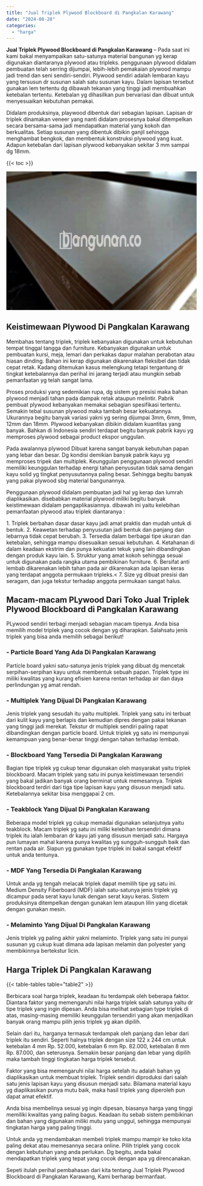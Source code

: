 ```yaml
---
title: "Jual Triplek Plywood Blockboard di Pangkalan Karawang"
date: "2024-08-28"
categories: 
  - "harga"
---
```


**Jual Triplek Plywood Blockboard di Pangkalan Karawang** – Pada saat ini kami bakal menyampaikan satu-satunya material bangunan yg kerap digunakan diantaranya plywood atau tripleks. penggunaan plywood didalam pembuatan telah serring dijumpai, lebih-lebih pemakaian plywood mampu jadi trend dan seni sendiri-sendiri. Plywood sendiri adalah lembaran kayu yang tersusun dr susunan salah satu susunan kayu. Dalam lapisan tersebut gunakan lem tertentu dg dibawah tekanan yang tinggi jadi membuahkan ketebalan tertentu. Ketebalan yg dihasilkan pun bervariasi dan dibuat untuk menyesuaikan kebutuhan pemakai.

Didalam produksinya, playwood dibentuk dari sebagian lapisan. Lapisan dr triplek dinamakan veneer yang nanti didalam prosesnya bakal ditempelkan secara bersama-sama jadi mendapatkan material yang kokoh dan berkualitas. Setiap susunan yang dibentuk dibikin ganjil sehingga menghambat bengkok, dan membentuk konstruksi plywood yang kuat. Adapun ketebalan dari lapisan plywood kebanyakan sekitar 3 mm sampai dg 18mm.

{{< toc >}}

![Jual Triplek Plywood Blockboard di Pangkalan Karawang](/images/jual-triplek-murah-31.png)

## Keistimewaan Plywood Di Pangkalan Karawang

Membahas tentang triplek, triplek kebanyakan digunakan untuk kebutuhan tempat tinggal tangga dan furniture. Kebanyakan digunakan untuk pembuatan kursi, meja, lemari dan perkakas dapur malahan perabotan atau hiasan dinding. Bahan ini kerap digunakan dikarenakan fleksibel dan tidak cepat retak. Kadang ditemukan kasus melengkung tetapi tergantung dr tingkat ketebalannya dan perihal ini jarang terjadi atau mungkin sebab pemanfaatan yg telah sangat lama.

Proses produksi yang sedemikian rupa, dg sistem yg presisi maka bahan plywood menjadi tahan pada dampak retak ataupun melintir. Pabrik pembuat plywood kebanyakan memakai sebagian spesifikasi tertentu. Semakin tebal susunan plywood maka tambah besar kekuatannya. Ukurannya begitu banyak variasi yakni yg sering dijumpai 3mm, 6mm, 9mm, 12mm dan 18mm. Plywood kebanyakan dibikin didalam kuantitas yang banyak. Bahkan di Indonesia sendiri terdapat begitu banyak pabrik kayu yg memproses plywood sebagai product ekspor unggulan.

Pada awalannya plywood Dibuat karena sangat banyak kebutuhan papan yang lebar dan besar. Dg kondisi demikian banyak pabrik kayu yg memproses tripek dan multiplek. Keunggulan penggunaan plywood sendiri memiliki keunggulan terhadap energi tahan penyusutan tidak sama dengan kayu solid yg tingkat penyusutannya paling besar. Sehingga begitu banyak yang pakai plywood sbg material bangunannya.

Penggunaan plywood didalam pembuatan jadi hal yg kerap dan lumrah diaplikasikan. disebabkan material plywood miliki begitu banyak keistimewaan didalam pengaplikasiannya. dibawah ini yaitu kelebihan pemanfaatan plywood atau triplek diantaranya :

1\. Triplek berbahan dasar dasar kayu jadi amat praktis dan mudah untuk di bentuk. 2. Keawetan terhadap penyusutan jadi bentuk dan panjang dan lebarnya tidak cepat berubah. 3. Tersedia dalam berbagai tipe ukuran dan ketebalan, sehingga mampu disesuaikan sesuai kebutuhan. 4. Ketahanan di dalam keadaan ekstrim dan punya kekuatan tekuk yang lain dibandingkan dengan produk kayu lain. 5. Struktur yang amat kokoh sehingga sesuai untuk digunakan pada rangka utama pembikinan furniture. 6. Bersifat anti lembab dikarenakan lebih tahan pada air dikarenakan ada lapisan keras yang terdapat anggota permukaan tripleks.< 7. Size yg dibuat presisi dan seragam, dan juga tekstur terhadap anggota permukaan sangat halus.

## Macam-macam PLywood Dari Toko Jual Triplek Plywood Blockboard di Pangkalan Karawang

PLywood sendiri terbagi menjadi sebagian macam tipenya. Anda bisa memilih model triplek yang cocok dengan yg diharapkan. Salahsatu jenis triplek yang bisa anda memilih sebagai berikut!

### \- Particle Board Yang Ada Di Pangkalan Karawang

Particle board yakni satu-satunya jenis triplek yang dibuat dg mencetak serpihan-serpihan kayu untuk membentuk sebuah papan. Triplek type ini miliki kwalitas yang kurang efisien karena rentan terhadap air dan daya perlindungan yg amat rendah.

### \- Multiplek Yang Dijual Di Pangkalan Karawang

Jenis triplek yang sesudah itu yaitu multiplek. Triplek yang satu ini terbuat dari kulit kayu yang berlapis dan kemudian dipres dengan pakai tekanan yang tinggi jadi merekat. Tekstur dr multiplek sendiri paling rapat dibandingkan dengan particle board. Untuk triplek yg satu ini mempunyai kemampuan yang benar-benar tinggi dengan tahan terhadap lembab.

### \- Blockboard Yang Tersedia Di Pangkalan Karawang

Bagian tipe triplek yg cukup tenar digunakan oleh masyarakat yaitu triplek blockboard. Macam triplek yang satu ini punya keistimewaan tersendiri yang bakal jadikan banyak orang berminat untuk memesannya. Triplek blockboard terdiri dari tiga tipe lapisan kayu yang disusun menjadi satu. Ketebalannya sekitar bisa menggapai 2 cm.

### \- Teakblock Yang Dijual Di Pangkalan Karawang

Beberapa model triplek yg cukup memadai digunakan selanjutnya yaitu teakblock. Macam triplek yg satu ini miliki kelebihan tersendiri dimana triplek itu ialah lembaran dr kayu jati yang disusun menjadi satu. Hargaya pun lumayan mahal karena punya kwalitas yg sungguh-sungguh baik dan rentan pada air. Siapun yg gunakan type triplek ini bakal sangat efektif untuk anda tentunya.

### \- MDF Yang Tersedia Di Pangkalan Karawang

Untuk anda yg tengah melacak triplek dapat memilih tipe yg satu ini. Medium Density Fiberboard (MDF) ialah satu-satunya jenis triplek yg dicampur pada serat kayu lunak dengan serat kayu keras. Sistem produksinya ditempelkan dengan gunakan lem ataupun lilin yang dicetak dengan gunakan mesin.

### \- Melaminto Yang Dijual Di Pangkalan Karawang

Jenis triplek yg paling akhir yakni melaminto. Triplek yang satu ini punyai susunan yg cukup kuat dimana ada lapisan melamin dan polyester yang membikinnya bertekstur licin.

## Harga Triplek Di Pangkalan Karawang

{{< table-tables table="table2" >}}

Berbicara soal harga triplek, keadaan itu terdampak oleh beberapa faktor. Diantara faktor yang memengaruhi nilai harga triplek salah satunya yaitu dr tipe triplek yang ingin dipesan. Anda bisa melihat sebagian type triplek di atas, masing-masing memiliki keunggulan tersendiri yang akan menjadikan banyak orang mampu pilih jenis triplek yg akan dipilih.

Selain dari itu, harganya termasuk terdampak oleh panjang dan lebar dari triplek itu sendiri. Seperti halnya triplek dengan size 122 x 244 cm untuk ketebalan 4 mm Rp. 52.000, ketebalan 6 mm Rp. 82.000, ketebalan 8 mm Rp. 87.000, dan seterusnya. Semakin besar panjang dan lebar yang dipilih maka tambah tinggi tingkatan harga triplek tersebut.

Faktor yang bisa memengaruhi nilai harga setelah itu adalah bahan yg diaplikasikan untuk membuat triplek. Triplek sendiri diproduksi dari salah satu jenis lapisan kayu yang disusun menjadi satu. Bilamana material kayu yg diaplikasikan punya mutu baik, maka hasil triplek yang diperoleh pun dapat amat efektif.

Anda bisa membelinya sesuai yg ingin dipesan, biasanya harga yang tinggi memiliki kwalitas yang paling bagus. Keadaan itu sebab sistem pembikinan dan bahan yang digunakan miliki mutu yang unggul, sehingga mempunyai tingkatan harga yang paling tinggi.

Untuk anda yg mendambakan membeli triplek mampu mampir ke toko kita paling dekat atau memesannya secara online. Pilih triplek yang cocok dengan kebutuhan yang anda perlukan. Dg begitu, anda bakal mendapatkan triplek yang tepat yang cocok dengan apa yg direncanakan.

Sepeti itulah perihal pembahasan dari kita tentang Jual Triplek Plywood Blockboard di Pangkalan Karawang, Kami berharap bermanfaat.
